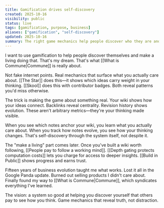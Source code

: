 ```yaml
---
title: Gamification drives self-discovery
created: 2025-10-16
visibility: public
status: live
tags: [gamification, purpose, business]
aliases: ["gamification", "self-discovery"]
updated: 2025-10-16
summary: The right game mechanics help people discover who they are and make a living doing it—that's the dream behind Commune.
---
```


I want to use gamification to help people discover themselves and make a living doing that. That's my dream. That's what [[What is Commune|Commune]] is really about.

Not fake internet points. Real mechanics that surface what you actually care about. [[The Star]] does this—it shows which ideas carry weight in your thinking. [[Skool]] does this with contributor badges. Both reveal patterns you'd miss otherwise.

The trick is making the game about something real. Your wiki shows how your ideas connect. Backlinks reveal centrality. Revision history shows evolution. These aren't arbitrary metrics—they're your thinking made visible.

When you see which notes anchor your wiki, you learn what you actually care about. When you track how notes evolve, you see how your thinking changes. That's self-discovery through the system itself, not despite it.

The "make a living" part comes later. Once you've built a wiki worth following, [[People pay to follow a working mind]]. [[Depth gating protects computation costs]] lets you charge for access to deeper insights. [[Build in Public]] shows progress and earns trust.

Fifteen years of business evolution taught me what works. Lost it all in the Google Panda update. Burned out selling products I didn't care about. Finally found my way to [[What is Commune|Commune]], which syndicates everything I've learned.

The vision: a system so good at helping you discover yourself that others pay to see how you think. Game mechanics that reveal truth, not distraction.
